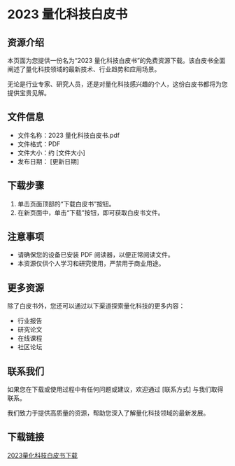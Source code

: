 # 2023 量化科技白皮书

## 资源介绍

本页面为您提供一份名为“2023 量化科技白皮书”的免费资源下载。该白皮书全面阐述了量化科技领域的最新技术、行业趋势和应用场景。

无论是行业专家、研究人员，还是对量化科技感兴趣的个人，这份白皮书都将为您提供宝贵见解。

## 文件信息

- 文件名称：2023 量化科技白皮书.pdf
- 文件格式：PDF
- 文件大小：约 [文件大小]
- 发布日期： [更新日期]

## 下载步骤

1. 单击页面顶部的“下载白皮书”按钮。
2. 在新页面中，单击“下载”按钮，即可获取白皮书文件。

## 注意事项

- 请确保您的设备已安装 PDF 阅读器，以便正常阅读文件。
- 本资源仅供个人学习和研究使用，严禁用于商业用途。

## 更多资源

除了白皮书外，您还可以通过以下渠道探索量化科技的更多内容：

- 行业报告
- 研究论文
- 在线课程
- 社区论坛

## 联系我们

如果您在下载或使用过程中有任何问题或建议，欢迎通过 [联系方式] 与我们取得联系。

我们致力于提供高质量的资源，帮助您深入了解量化科技领域的最新发展。

## 下载链接

[2023量化科技白皮书下载](https://pan.quark.cn/s/b30e0c2c85a8)